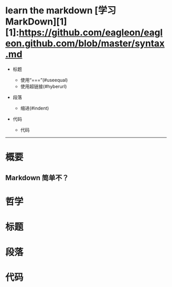 learn the markdown
[学习MarkDown][1]
    [1]:https://github.com/eagleon/eagleon.github.com/blob/master/syntax.md
===================
*   标题
    *   使用“===”(#useequal)
    *   使用超链接(#hyberurl)
*   段落
    *   缩进(#indent)

*   代码
    *   代码

* * *
#  概要
## Markdown 简单不？

#  哲学

#  标题

#  段落

#  代码